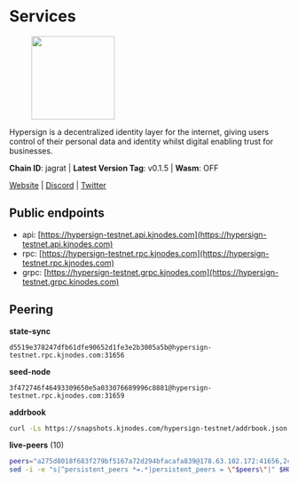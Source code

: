 # Services

<figure><img src="https://raw.githubusercontent.com/kj89/testnet_manuals/main/pingpub/logos/hypersign.png" width="150" alt=""><figcaption></figcaption></figure>

Hypersign is a decentralized identity layer for the internet, giving  users control of their personal data and identity whilst digital  enabling trust for businesses.

**Chain ID**: jagrat | **Latest Version Tag**: v0.1.5 | **Wasm**: OFF

[Website](https://hypersign.id) | [Discord](https://discord.gg/DmuUjMrHVw) | [Twitter](https://twitter.com/hypersignchain)


## Public endpoints

* api: [https://hypersign-testnet.api.kjnodes.com](https://hypersign-testnet.api.kjnodes.com)
* rpc: [https://hypersign-testnet.rpc.kjnodes.com](https://hypersign-testnet.rpc.kjnodes.com)
* grpc: [https://hypersign-testnet.grpc.kjnodes.com](https://hypersign-testnet.grpc.kjnodes.com)

## Peering

**state-sync**

```text
d5519e378247dfb61dfe90652d1fe3e2b3005a5b@hypersign-testnet.rpc.kjnodes.com:31656
```

**seed-node**

```text
3f472746f46493309650e5a033076689996c8881@hypersign-testnet.rpc.kjnodes.com:31659
```

**addrbook**
```bash
curl -Ls https://snapshots.kjnodes.com/hypersign-testnet/addrbook.json > $HOME/.hid-node/config/addrbook.json
```

**live-peers** (10)
```bash
peers="a275d8018f683f279bf5167a72d294bfacafa839@178.63.102.172:41656,2c0379f78b655e8a386cb477e3cf3cae700c4a7f@213.239.207.175:34656,c1b6d86f46eab9d0aa2e4399cddb9cf05d13621a@65.108.206.118:60556,b946e1722d17420f911dd58d716964b43dfd12a9@65.108.238.217:11204,3990d5a402ca8f9e53441b02e22f4558c5c85fc5@65.108.44.149:27756,d92268c246e02a54103f7098b901b876c88f006e@5.161.130.108:26656,d7c9b9a3c3a6c5f4ccdfb37a8358755b277271c1@3.110.226.164:26656,e7bb31c8fdd8d26a739bfd87cdf3ba7a8f90406e@65.21.145.228:31656,ca474a224fe7eaaefa6d336a205459b33fb30654@3.90.236.173:26656,7d85caec437cc8c0a504d6ab3b18fd07c173b2fb@94.130.219.37:26001"
sed -i -e "s|^persistent_peers *=.*|persistent_peers = \"$peers\"|" $HOME/.hid-node/config/config.toml
```
